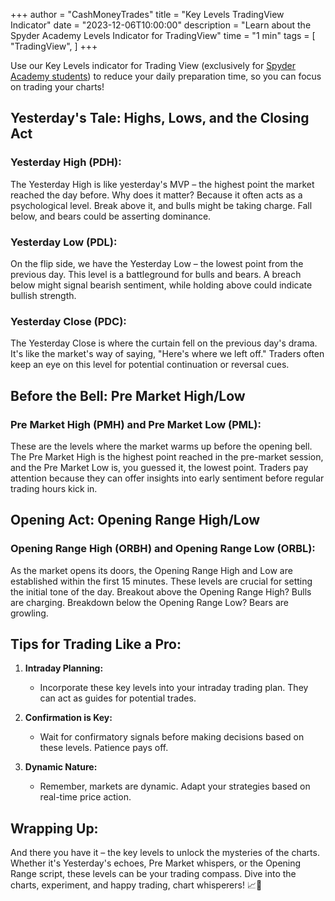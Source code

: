 +++
author = "CashMoneyTrades"
title = "Key Levels TradingView Indicator"
date = "2023-12-06T10:00:00"
description = "Learn about the Spyder Academy Levels Indicator for TradingView"
time = "1 min"
tags = [
   "TradingView",
]
+++



Use our Key Levels indicator for Trading View (exclusively for [Spyder Academy students](/#services)) to reduce your daily preparation time, so you can focus on trading your charts!

## Yesterday's Tale: Highs, Lows, and the Closing Act

### Yesterday High (PDH):

The Yesterday High is like yesterday's MVP – the highest point the market reached the day before. Why does it matter? Because it often acts as a psychological level. Break above it, and bulls might be taking charge. Fall below, and bears could be asserting dominance.

### Yesterday Low (PDL):

On the flip side, we have the Yesterday Low – the lowest point from the previous day. This level is a battleground for bulls and bears. A breach below might signal bearish sentiment, while holding above could indicate bullish strength.

### Yesterday Close (PDC):

The Yesterday Close is where the curtain fell on the previous day's drama. It's like the market's way of saying, "Here's where we left off." Traders often keep an eye on this level for potential continuation or reversal cues.

## Before the Bell: Pre Market High/Low

### Pre Market High (PMH) and Pre Market Low (PML):

These are the levels where the market warms up before the opening bell. The Pre Market High is the highest point reached in the pre-market session, and the Pre Market Low is, you guessed it, the lowest point. Traders pay attention because they can offer insights into early sentiment before regular trading hours kick in.

## Opening Act: Opening Range High/Low

### Opening Range High (ORBH) and Opening Range Low (ORBL):

As the market opens its doors, the Opening Range High and Low are established within the first 15 minutes. These levels are crucial for setting the initial tone of the day. Breakout above the Opening Range High? Bulls are charging. Breakdown below the Opening Range Low? Bears are growling.

## Tips for Trading Like a Pro:

1. **Intraday Planning:**
   - Incorporate these key levels into your intraday trading plan. They can act as guides for potential trades.

2. **Confirmation is Key:**
   - Wait for confirmatory signals before making decisions based on these levels. Patience pays off.

3. **Dynamic Nature:**
   - Remember, markets are dynamic. Adapt your strategies based on real-time price action.

## Wrapping Up:

And there you have it – the key levels to unlock the mysteries of the charts. Whether it's Yesterday's echoes, Pre Market whispers, or the Opening Range script, these levels can be your trading compass. Dive into the charts, experiment, and happy trading, chart whisperers! 📈💼


